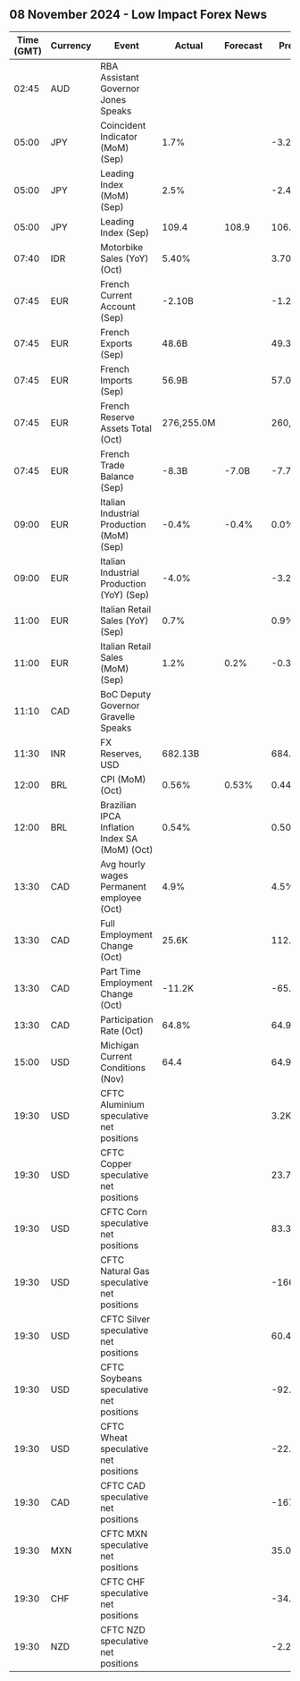 ## 08 November 2024 - Low Impact Forex News

| Time (GMT) | Currency | Event | Actual | Forecast | Previous |
|------|----------|-------|--------|----------|----------|
| 02:45 | AUD | RBA Assistant Governor Jones Speaks |  |  |  |
| 05:00 | JPY | Coincident Indicator (MoM) (Sep) | 1.7% |  | -3.2% |
| 05:00 | JPY | Leading Index (MoM) (Sep) | 2.5% |  | -2.4% |
| 05:00 | JPY | Leading Index (Sep) | 109.4 | 108.9 | 106.9 |
| 07:40 | IDR | Motorbike Sales (YoY) (Oct) | 5.40% |  | 3.70% |
| 07:45 | EUR | French Current Account (Sep) | -2.10B |  | -1.20B |
| 07:45 | EUR | French Exports (Sep) | 48.6B |  | 49.3B |
| 07:45 | EUR | French Imports (Sep) | 56.9B |  | 57.0B |
| 07:45 | EUR | French Reserve Assets Total (Oct) | 276,255.0M |  | 260,783.0M |
| 07:45 | EUR | French Trade Balance (Sep) | -8.3B | -7.0B | -7.7B |
| 09:00 | EUR | Italian Industrial Production (MoM) (Sep) | -0.4% | -0.4% | 0.0% |
| 09:00 | EUR | Italian Industrial Production (YoY) (Sep) | -4.0% |  | -3.2% |
| 11:00 | EUR | Italian Retail Sales (YoY) (Sep) | 0.7% |  | 0.9% |
| 11:00 | EUR | Italian Retail Sales (MoM) (Sep) | 1.2% | 0.2% | -0.3% |
| 11:10 | CAD | BoC Deputy Governor Gravelle Speaks |  |  |  |
| 11:30 | INR | FX Reserves, USD | 682.13B |  | 684.81B |
| 12:00 | BRL | CPI (MoM) (Oct) | 0.56% | 0.53% | 0.44% |
| 12:00 | BRL | Brazilian IPCA Inflation Index SA (MoM) (Oct) | 0.54% |  | 0.50% |
| 13:30 | CAD | Avg hourly wages Permanent employee (Oct) | 4.9% |  | 4.5% |
| 13:30 | CAD | Full Employment Change (Oct) | 25.6K |  | 112.0K |
| 13:30 | CAD | Part Time Employment Change (Oct) | -11.2K |  | -65.3K |
| 13:30 | CAD | Participation Rate (Oct) | 64.8% |  | 64.9% |
| 15:00 | USD | Michigan Current Conditions (Nov) | 64.4 |  | 64.9 |
| 19:30 | USD | CFTC Aluminium speculative net positions |  |  | 3.2K |
| 19:30 | USD | CFTC Copper speculative net positions |  |  | 23.7K |
| 19:30 | USD | CFTC Corn speculative net positions |  |  | 83.3K |
| 19:30 | USD | CFTC Natural Gas speculative net positions |  |  | -166.2K |
| 19:30 | USD | CFTC Silver speculative net positions |  |  | 60.4K |
| 19:30 | USD | CFTC Soybeans speculative net positions |  |  | -92.1K |
| 19:30 | USD | CFTC Wheat speculative net positions |  |  | -22.9K |
| 19:30 | CAD | CFTC CAD speculative net positions |  |  | -167.5K |
| 19:30 | MXN | CFTC MXN speculative net positions |  |  | 35.0K |
| 19:30 | CHF | CFTC CHF speculative net positions |  |  | -34.0K |
| 19:30 | NZD | CFTC NZD speculative net positions |  |  | -2.2K |
